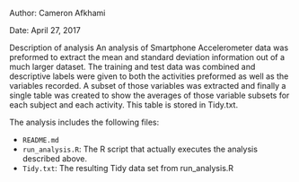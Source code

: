 Author: Cameron Afkhami

Date: April 27, 2017

Description of analysis An analysis of Smartphone Accelerometer data was preformed to extract the mean and standard deviation information out of a much larger dataset. The training and test data was combined and descriptive labels were given to both the activities preformed as well as the variables recorded. A subset of those variables was extracted and finally a single table was created to show the averages of those variable subsets for each subject and each activity. This table is stored in Tidy.txt.

The analysis includes the following files:

* `README.md`
* `run_analysis.R`: The R script that actually executes the analysis described above.
* `Tidy.txt`:  The resulting Tidy data set from run_analysis.R
